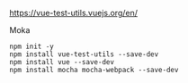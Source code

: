 https://vue-test-utils.vuejs.org/en/

Moka

```
npm init -y 
npm install vue-test-utils --save-dev
npm install vue --save-dev
npm install mocha mocha-webpack --save-dev


```
